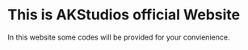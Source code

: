 # This is AKStudios official Website

In this website some codes will be provided for your convienience.
